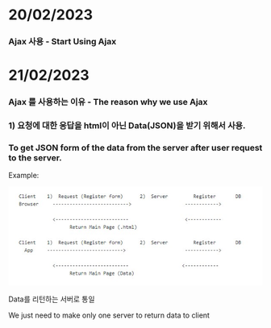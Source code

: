 # 20/02/2023

### Ajax 사용 - Start Using Ajax


# 21/02/2023

### Ajax 를 사용하는 이유 - The reason why we use Ajax

### 1) 요청에 대한 응답을 html이 아닌 Data(JSON)을 받기 위해서 사용.

### To get JSON form of the data from the server after user request to the server.

Example:

![image](./AjaxReason.jpg)           
                      

Data를 리턴하는 서버로 통일

We just need to make only one server to return data to client
